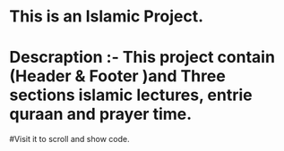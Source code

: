 # This is an Islamic Project.
# Descraption :- This project contain (Header & Footer )and Three sections islamic lectures, entrie quraan and prayer time.
#Visit it to scroll and show code.
